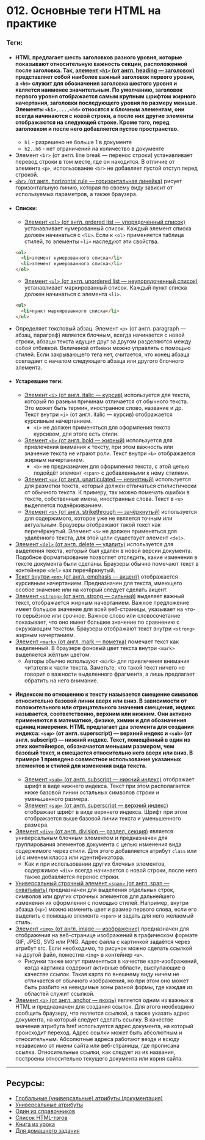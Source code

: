# 012. Основные теги HTML на практике

### Теги:

- #### HTML предлагает шесть заголовков разного уровня, которые показывают относительную важность секции, расположенной после заголовка. Так, [элемент `<h1>` (от англ. heading — заголовок)](https://webref.ru/html/h1) представляет собой наиболее важный заголовок первого уровня, а `<h6>` служит для обозначения заголовка шестого уровня и является наименее значительным. По умолчанию, заголовок первого уровня отображается самым крупным шрифтом жирного начертания, заголовки последующего уровня по размеру меньше. Элементы `<h1>,...,<h6>` относятся к блочным элементам, они всегда начинаются с новой строки, а после них другие элементы отображаются на следующей строке. Кроме того, перед заголовком и после него добавляется пустое пространство.
  - `h1` - разрешено не больше 1 в документе
  - `h2..h6` - нет ограничений на количество в документе
- Элемент `<br>` (от англ. line break — перенос строки) устанавливает перевод строки в том месте, где он находится. В отличие от элемента `<p>`, использование `<br>` не добавляет пустой отступ перед строкой.
- [`<hr>` (от англ. horizontal rule — горизонтальная линейка)](https://webref.ru/html/hr) рисует горизонтальную линию, которая по своему виду зависит от используемых параметров, а также браузера.
- #### Списки:
  - [Элемент `<ol>` (от англ. ordered list — упорядоченный список)](https://webref.ru/html/ol) устанавливает нумерованный список. Каждый элемент списка должен начинаться с `<li>`. Если к `<ol>` применяется таблица стилей, то элементы `<li>` наследуют эти свойства.
  ```html
  <ol>
  	<li>элемент нумерованного списка</li>
  	<li>элемент нумерованного списка</li>
  </ol>
  ```
  - [Элемент `<ul>` (от англ. unordered list — неупорядоченный список)](https://webref.ru/html/ul) устанавливает маркированный список. Каждый пункт списка должен начинаться с элемента `<li>`.
  ```html
  <ul>
  	<li>пункт маркированного списка</li>
  </ul>
  ```
- Определяет текстовый абзац. Элемент `<p>` (от англ. paragraph — абзац, параграф) является блочным, всегда начинается с новой строки, абзацы текста идущие друг за другом разделяются между собой отбивкой. Величиной отбивки можно управлять с помощью стилей. Если закрывающего тега нет, считается, что конец абзаца совпадает с началом следующего абзаца или другого блочного элемента.
- #### Устаревшие теги:
  - [Элемент `<i>` (от англ. italic — курсив)](https://webref.ru/html/i) используется для текста, который по разным причинам отличается от обычного текста. Это может быть термин, иностранное слово, название и др. Текст внутри `<i>` (от англ. italic — курсив) отображается курсивным начертанием.
    - `<i>` не должен применяться для оформления текста курсивом, для этого есть стили.
  - [Элемент `<b>` (от англ. bold — жирный)](https://webref.ru/html/b) используется для привлечения внимания к тексту, при этом важность или значение текста не играют роли. Текст внутри `<b>` отображается жирным начертанием.
    - `<b>` не предназначен для оформления текста, с этой целью подойдёт элемент `<span>` с добавленными к нему стилями.
  - [Элемент `<u>` (от англ. unarticulated — невнятный)](https://webref.ru/html/u) используется для разметки текста, который должен отличаться стилистически от обычного текста. К примеру, так можно помечать ошибки в тексте, собственные имена, иностранные слова. Текст в `<u>` выделяется подчёркиванием.
  - [Элемент `<s>` (от англ. strikethrough — зачёркнутый)](https://webref.ru/html/s) используется для содержимого, которое уже не является точным или актуальным. Браузеры отображают такой текст как перечёркнутый. Элемент `<s>` не должен применяться для удалённого текста, для этой цели существует элемент `<del>`.
- [Элемент `<del>` (от англ. delete — удалить)](https://webref.ru/html/del) используется для выделения текста, который был удалён в новой версии документа. Подобное форматирование позволяет отследить, какие изменения в тексте документа были сделаны. Браузеры обычно помечают текст в контейнере `<del>` как перечёркнутый.
- [Текст внутри `<em>` (от англ. emphasis — акцент)](https://webref.ru/html/em) отображается курсивным начертанием. Предназначен для текста, имеющего особое значение или на который следует сделать акцент.
- [Элемент `<strong>` (от англ. strong — сильный)](https://webref.ru/html/strong) выделяет важный текст, отображается жирным начертанием. Важное предложение имеет большое значение для всей веб-страницы, указывает на что-то серьёзное или срочное. Важное слово или словосочетание показывает, что оно имеет большее значение по сравнению с окружающим текстом. Браузеры отображают текст внутри `<strong>` жирным начертанием.
- [Элемент `<mark>` (от англ. mark — пометка)](https://webref.ru/html/mark) помечает текст как выделенный. В браузере фоновый цвет текста внутри `<mark>` выделяется жёлтым цветом.
  - Авторы обычно используют `<mark>` для привлечения внимания читателя к части текста. Заметьте, что такой текст ничего не говорит о важности выделенного фрагмента, а лишь предлагает обратить на него внимание.
- #### Индексом по отношению к тексту называется смещение символов относительно базовой линии вверх или вниз. В зависимости от положительного или отрицательного значения смещения, индекс называется, соответственно, верхним или нижним. Они активно применяются в математике, физике, химии и для обозначения единиц измерения. HTML предлагает два элемента для создания индекса: `<sup>` (от англ. superscript) — верхний индекс и `<sub>` (от англ. subscript) — нижний индекс. Текст, помещённый в один из этих контейнеров, обозначается меньшим размером, чем базовый текст, и смещается относительно него вверх или вниз. В примере 1 приведено совместное использование указанных элементов и стилей для изменения вида текста.
  - [Элемент `<sub>` (от англ. subscript — нижний индекс)](https://webref.ru/html/sub) отображает шрифт в виде нижнего индекса. Текст при этом располагается ниже базовой линии остальных символов строки и уменьшенного размера.
  - [Элемент `<sup>` (от англ. superscript — верхний индекс)](https://webref.ru/html/sup) отображает шрифт в виде верхнего индекса. Шрифт при этом отображается выше базовой линии текста и уменьшенного размера.
- [Элемент `<div>` (от англ. division — раздел, секция)](https://webref.ru/html/div) является универсальным блочным элементом и предназначен для группирования элементов документа с целью изменения вида содержимого через стили. Для этого добавляется атрибут `class` или `id` с именем класса или идентификатора.
  - Как и при использовании других блочных элементов, содержимое `<div>` всегда начинается с новой строки, после него также добавляется перенос строки.
- [Универсальный строчный элемент `<span>` (от англ. span — охватывать)](https://webref.ru/html/span) предназначен для выделения отдельных строк, символов или других строчных элементов для дальнейшего изменения их оформления с помощью стилей. Например, внутри абзаца (`<p>`) можно изменить цвет и размер первого слова, если его выделить с помощью элемента `<span>` и задать для него желаемый стиль.
- [Элемент `<img>` (от англ. image — изображение)](https://webref.ru/html/img) предназначен для отображения на веб-странице изображений в графическом формате GIF, JPEG, SVG или PNG. Адрес файла с картинкой задаётся через атрибут src. Если необходимо, то рисунок можно сделать ссылкой на другой файл, поместив `<img>` в контейнер `<a>`.
  - Рисунки также могут применяться в качестве карт-изображений, когда картинка содержит активные области, выступающие в качестве ссылок. Такая карта по внешнему виду ничем не отличается от обычного изображения, но при этом оно может быть разбито на невидимые зоны разной формы, где каждая из областей служит ссылкой.
- [Элемент `<a>` (от англ. anchor — якорь)](https://webref.ru/html/a) является одним из важных в HTML и предназначен для создания ссылок. Для этого необходимо сообщить браузеру, что является ссылкой, а также указать адрес документа, на который следует сделать ссылку. В качестве значения атрибута href используется адрес документа, на который происходит переход. Адрес ссылки может быть абсолютным и относительным. Абсолютные адреса работают везде и всюду независимо от имени сайта или веб-страницы, где прописана ссылка. Относительные ссылки, как следует из их названия, построены относительно текущего документа или корня сайта.

---

## Ресурсы:

- [Глобальные (универсальные) атрибуты (документация)](https://developer.mozilla.org/ru/docs/Web/HTML/Global_attributes)
- [Универсальные атрибуты](https://webref.ru/html/attr/common)
- [Один из справочников](https://webref.ru/html)
- [Список HTML-тэгов](https://htmlreference.io/)
- [Книга из урока](https://www.gutenberg.org/files/11/11-h/11-h.htm)
- [Для домашнего задания](http://users.uoa.gr/~nektar/arts/tributes/antoine_de_saint-exupery_le_petit_prince/the_little_prince.htm)
